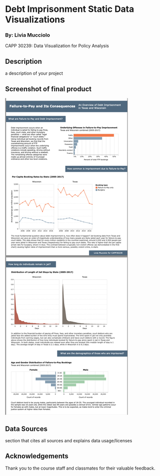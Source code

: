 # Debt Imprisonment Static Data Visualizations
### By: Livia Mucciolo

CAPP 30239: Data Visualization for Policy Analysis

## Description
a description of your project

## Screenshot of final product
![](infographic_screenshot.png)

## Data Sources
section that cites all sources and explains data usage/licenses

## Acknowledgements

Thank you to the course staff and classmates for their valuable feedback.
